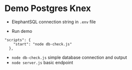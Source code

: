 # Demo Postgres Knex

- ElephantSQL connection string in `.env` file


- Run demo
```
"scripts": {
    "start": "node db-check.js"
  },
```

- `node db-check.js` simple database connection and output
- `node server.js` basic endpoint